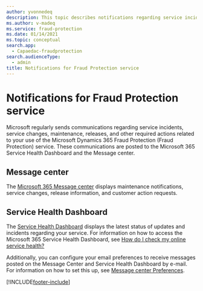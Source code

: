 ```yaml
---
author: yvonnedeq
description: This topic describes notifications regarding service incidents and other required actions related to the use of Microsoft Dynamics 365 Fraud Protection service.
ms.author: v-madeq
ms.service: fraud-protection
ms.date: 01/14/2021
ms.topic: conceptual
search.app: 
  - Capaedac-fraudprotection
search.audienceType:
  - admin
title: Notifications for Fraud Protection service
---
```


# Notifications for Fraud Protection service

Microsoft regularly sends communications regarding service incidents, service changes, maintenance, releases, and other required actions related to your use of the Microsoft Dynamics 365 Fraud Protection (Fraud Protection) service. These communications are posted to the Microsoft 365 Service Health Dashboard and the Message center.

## Message center

The [Microsoft 365 Message center](https://docs.microsoft.com/office365/admin/manage/message-center?view=o365-worldwide&preserve-view=true) displays maintenance notifications, service changes, release information, and customer action requests.

## Service Health Dashboard

The [Service Health Dashboard](https://docs.microsoft.com/office365/enterprise/view-service-health) displays the latest status of updates and incidents regarding your service. For information on how to access the Microsoft 365 Service Health Dashboard, see [How do I check my online service health?](https://docs.microsoft.com/power-platform/admin/check-online-service-health)

Additionally, you can configure your email preferences to receive messages posted on the Message Center and Service Health Dashboard by e-mail. For information on how to set this up, see [Message center Preferences](https://docs.microsoft.com/microsoft-365/admin/manage/message-center?view=o365-worldwide#preferences&preserve-view=true).



[!INCLUDE[footer-include](includes/footer-banner.md)]